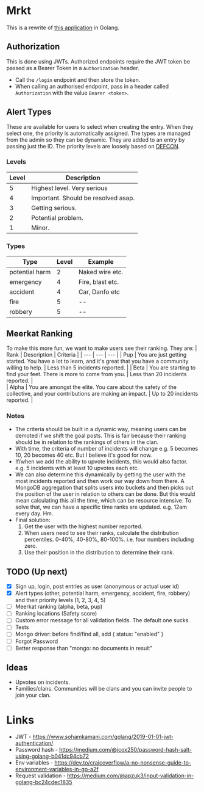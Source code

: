 # Mrkt
This is a rewrite of [this application](https://github.com/OpeOnikute/safety-alert-api) in Golang. 

## Authorization
This is done using JWTs. Authorized endpoints require the JWT token be passed as a Bearer Token in a `Authorization` header.
- Call the `/login` endpoint and then store the token.
- When calling an authorised endpoint, pass in a header called `Authorization` with the value `Bearer <token>`.

## Alert Types
These are available for users to select when creating the entry. When they select one, the priority is automatically assigned. The types are managed from the admin so they can be dynamic. They are added to an entry by passing just the ID.
The priority levels are loosely based on [DEFCON](https://en.wikipedia.org/wiki/DEFCON). 

### Levels
| Level |       Description                     | 
| ---   |          ---                          | 
| 5     | Highest level. Very serious           | 
| 4     | Important. Should be resolved asap.   | 
| 3     | Getting serious.                      | 
| 2     | Potential problem.                    | 
| 1     | Minor.                                | 

### Types
| Type | Level  | Example  | 
| ---  | ---    |    ---       |
| potential harm | 2 |  Naked wire etc.  | 
| emergency | 4  | Fire, blast etc.  |  
| accident  | 4  | Car, Danfo etc  | 
| fire  | 5 |  --  | 
| robbery  | 5 | --  | 

## Meerkat Ranking
To make this more fun, we want to make users see their ranking. They are:
| Rank | Description  | Criteria  | 
| ---  | ---    |    ---       |
| Pup | You are just getting started. You have a lot to learn, and it's great that you have a community willing to help. |  Less than 5 incidents reported.  | 
| Beta | You are starting to find your feet. There is more to come from you.  | Less than 20 incidents reported.  |  
| Alpha  | You are amongst the elite. You care about the safety of the collective, and your contributions are making an impact.  | Up to 20 incidents reported.  | 

### Notes
- The criteria should be built in a dynamic way, meaning users can be demoted if we shift the goal posts. This is fair because their ranking should be in relation to the rankings of others in the clan.
- With time, the criteria of number of incidents will change e.g. 5 becomes 10, 20 becomes 40 etc. But I believe it's good for now.
- If/when we add the ability to upvote incidents, this would also factor. e.g. 5 incidents with at least 10 upvotes each etc.
- We can also determine this dynamically by getting the user with the most incidents reported and then work our way down from there. A MongoDB aggregation that splits users into buckets and then picks out the position of the user in relation to others can be done. But this would mean calculating this all the time, which can be resource intensive. To solve that, we can have a specific time ranks are updated. e.g. 12am every day. Hm.
- Final solution:
    1. Get the user with the highest number reported.
    2. When users need to see their ranks, calculate the distribution percentiles. 0-40%, 40-80%, 80-100%. i.e. four numbers including zero.
    3. Use their position in the distribution to determine their rank.

## TODO (Up next)
- [x] Sign up, login, post entries as user (anonymous or actual user id)
- [x] Alert types (other, potential harm, emergency, accident, fire, robbery) and their priority levels (1, 2, 3, 4, 5)
- [ ] Meerkat ranking (alpha, beta, pup)
- [ ] Ranking locations (Safety score)
- [ ] Custom error message for all validation fields. The default one sucks.
- [ ] Tests
- [ ] Mongo driver: before find/find all, add { status: "enabled" }
- [ ] Forgot Password
- [ ] Better response than "mongo: no documents in result"

## Ideas
- Upvotes on incidents.
- Families/clans. Communities will be clans and you can invite people to join your clan.

# Links
- JWT - https://www.sohamkamani.com/golang/2019-01-01-jwt-authentication/
- Password hash - https://medium.com/@jcox250/password-hash-salt-using-golang-b041dc94cb72
- Env variables - https://dev.to/craicoverflow/a-no-nonsense-guide-to-environment-variables-in-go-a2f
- Request validation - https://medium.com/@apzuk3/input-validation-in-golang-bc24cdec1835